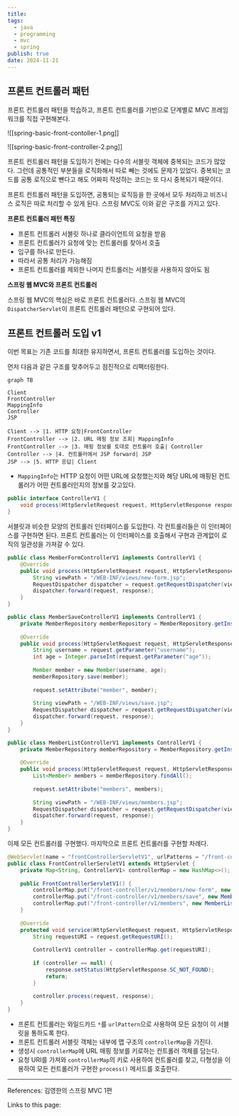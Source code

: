 ```yaml
---
title: 
tags:
  - java
  - programming
  - mvc
  - spring
publish: true
date: 2024-11-21
---
```

## 프론트 컨트롤러 패턴
프론트 컨트롤러 패턴을 학습하고, 프론트 컨트롤러를 기반으로 단계별로 MVC 프레임워크를 직접 구현해본다.

![[spring-basic-front-contoller-1.png]]

![[spring-basic-front-controller-2.png]]

프론트 컨트롤러 패턴을 도입하기 전에는 다수의 서블릿 객체에 중복되는 코드가 많았다. 그런데 공통적인 부분들을 로직화해서 따로 빼는 것에도 문제가 있었다. 중복되는 코드를 공통 로직으로 뺸다고 해도 어짜피 작성하는 코드는 또 다시 중복되기 때문이다.

프론트 컨트롤러 패턴을 도입하면, 공통되는 로직등을 한 곳에서 모두 처리하고 비즈니스 로직은 따로 처리할 수 있게 된다. 스프링 MVC도 이와 같은 구조를 가지고 있다.

**프론트 컨트롤러 패턴 특징**
- 프론트 컨트롤러 서블릿 하나로 클라이언트의 요청을 받음
- 프론트 컨트롤러가 요청에 맞는 컨트롤러를 찾아서 호출
- 입구를 하나로 만든다.
- 따라서 공통 처리가 가능해짐
- 프론트 컨트롤러를 제외한 나머지 컨트롤러는 서블릿을 사용하지 않아도 됨

**스프링 웹 MVC와 프론트 컨트롤러**

스프링 웹 MVC의 핵심은 바로 프론트 컨트롤러다. 스프링 웹 MVC의 `DispatcherServlet`이 프론트 컨트롤러 패턴으로 구현되어 있다.

## 프론트 컨트롤러 도입 v1
이번 목표는 기존 코드를 최대한 유지하면서, 프론트 컨트롤러를 도입하는 것이다. 

먼저 다음과 같은 구조를 맞추어두고 점진적으로 리팩터링한다.


```mermaid
graph TB

Client
FrontController
MappingInfo
Controller
JSP

Client --> |1. HTTP 요청|FrontController
FrontController --> |2. URL 매핑 정보 조회| MappingInfo
FrontController --> |3. 매핑 정보를 토대로 컨트롤러 호출| Controller
Controller --> |4. 컨트롤러에서 JSP forward| JSP
JSP --> |5. HTTP 응답| Client
```

- `MappingInfo`는 HTTP 요청이 어떤 URL에 요청했는지와 해당 URL에 매핑된 컨트롤러가 어떤 컨트롤러인지의 정보를 갖고있다.

```java
public interface ControllerV1 {  
    void process(HttpServletRequest request, HttpServletResponse response) throws ServletException, IOException;  
}
```

서블릿과 비슷한 모양의 컨트롤러 인터페이스를 도입한다. 각 컨트롤러들은 이 인터페이스를 구현하면 된다. 프론트 컨트롤러는 이 인터페이스를 호출해서 구현과 관계없이 로직의 일관성을 가져갈 수 있다.

```java
public class MemberFormControllerV1 implements ControllerV1 {  
    @Override  
    public void process(HttpServletRequest request, HttpServletResponse response) throws ServletException, IOException {  
        String viewPath = "/WEB-INF/views/new-form.jsp";  
        RequestDispatcher dispatcher = request.getRequestDispatcher(viewPath);  
        dispatcher.forward(request, response);  
    }  
}
```


```java
public class MemberSaveControllerV1 implements ControllerV1 {  
    private MemberRepository memberRepository = MemberRepository.getInstance();  
  
    @Override  
    public void process(HttpServletRequest request, HttpServletResponse response) throws ServletException, IOException {  
        String username = request.getParameter("username");  
        int age = Integer.parseInt(request.getParameter("age"));  
  
        Member member = new Member(username, age);  
        memberRepository.save(member);  
  
        request.setAttribute("member", member);  
  
        String viewPath = "/WEB-INF/views/save.jsp";  
        RequestDispatcher dispatcher = request.getRequestDispatcher(viewPath);  
        dispatcher.forward(request, response);  
    }  
}
```

```java
public class MemberListControllerV1 implements ControllerV1 {  
    private MemberRepository memberRepository = MemberRepository.getInstance();  
  
    @Override  
    public void process(HttpServletRequest request, HttpServletResponse response) throws ServletException, IOException {  
        List<Member> members = memberRepository.findAll();  
  
        request.setAttribute("members", members);  
  
        String viewPath = "/WEB-INF/views/members.jsp";  
        RequestDispatcher dispatcher = request.getRequestDispatcher(viewPath);  
        dispatcher.forward(request, response);  
    }  
}
```

이제 모든 컨트롤러를 구현했다. 마지막으로 프론트 컨트롤러를 구현할 차례다.

```java
@WebServlet(name = "frontControllerServletV1", urlPatterns = "/front-controller/v1/*")  
public class FrontControllerServletV1 extends HttpServlet {  
    private Map<String, ControllerV1> controllerMap = new HashMap<>();  
  
    public FrontControllerServletV1() {  
        controllerMap.put("/front-controller/v1/members/new-form", new MemberFormControllerV1());  
        controllerMap.put("/front-controller/v1/members/save", new MemberSaveControllerV1());  
        controllerMap.put("/front-controller/v1/members", new MemberListControllerV1());  
    }  
  
    @Override  
    protected void service(HttpServletRequest request, HttpServletResponse response) throws ServletException, IOException {  
        String requestURI = request.getRequestURI();  
  
        ControllerV1 controller = controllerMap.get(requestURI);  
  
        if (controller == null) {  
            response.setStatus(HttpServletResponse.SC_NOT_FOUND);  
            return;  
        }  
  
        controller.process(request, response);  
    }  
}
```

- 프론트 컨트롤러는 와일드카드 `*`를 `urlPattern`으로 사용하여 모든 요청이 이 서블릿을 통하도록 한다.
- 프론트 컨트롤러 서블릿 객체는 내부에 맵 구조의 `controllerMap`을 가진다.
- 생성시 `controllerMap`에 URL 매핑 정보를 키로하는 컨트롤러 객체를 담는다.
- 요청 URI를 가져와 `controllerMap`의 키로 사용하여 컨트롤러를 찾고, 다형성을 이용하여 모든 컨트롤러가 구현한 `process()` 메서드를 호출한다.


---
References: 김영한의 스프링 MVC 1편

Links to this page: 